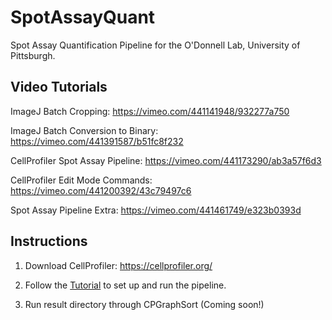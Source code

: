# SpotAssayQuant
Spot Assay Quantification Pipeline for the O'Donnell Lab, University of Pittsburgh.

## Video Tutorials

  ImageJ Batch Cropping: https://vimeo.com/441141948/932277a750
  
  ImageJ Batch Conversion to Binary: https://vimeo.com/441391587/b51fc8f232
  
  CellProfiler Spot Assay Pipeline: https://vimeo.com/441173290/ab3a57f6d3
  
  CellProfiler Edit Mode Commands: https://vimeo.com/441200392/43c79497c6
  
  Spot Assay Pipeline Extra:  https://vimeo.com/441461749/e323b0393d
  
  
## Instructions

1.  Download CellProfiler: https://cellprofiler.org/

2.  Follow the [Tutorial](Tutorial/Tutorial.pdf) to set up and run the pipeline. 

3.  Run result directory through CPGraphSort (Coming soon!)
